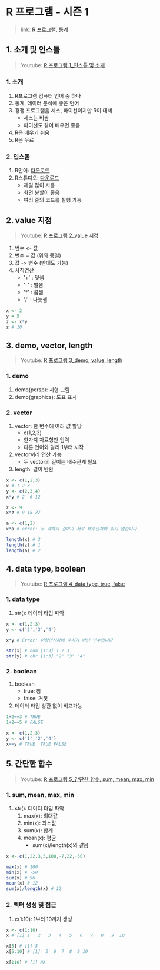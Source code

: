R 프로그램 - 시즌 1
===

> link: [R 프로그램, 통계](https://www.youtube.com/playlist?list=PLupRxDNsA2DRBX3yJf9SL0r35-zzbLuLC)

## 1. 소개 및 인스톨

> Youtube: [R 프로그램 1_인스톨 및 소개
](https://www.youtube.com/watch?v=tCtfgfexOyc&list=PLupRxDNsA2DRBX3yJf9SL0r35-zzbLuLC)

### 1. 소개

1. R프로그램 컴퓨터 언어 중 하나
1. 통계, 데이터 분석에 좋은 언어
1. 경쟁 프로그램음 세스, 파이선이지만 R이 대세
    * 세스는 비쌈
    * 파이선도 같이 배우면 좋음
1. R은 배우기 쉬움
1. R은 무료

### 2. 인스톨

1. R언어: [다운로드](https://cran.r-project.org/)
1. R스튜디오: [다운로드](https://rstudio.com/)
    * 제일 많이 사용
    * 화면 분할이 좋음
    * 여러 줄의 코드를 실행 가능

## 2. value 지정

> Youtube: [R 프로그램 2_value 지정
](https://www.youtube.com/watch?v=H9bIm742fwg&list=PLupRxDNsA2DRBX3yJf9SL0r35-zzbLuLC&index=2)

1. 변수 <- 값
1. 변수 = 값 (위와 동일)
1. 값 -> 변수 (반대도 가능)
1. 사칙연산
    * '+' : 덧셈
    * '-' : 뺄셈
    * '*' : 곱셈
    * '/' : 나눗셈

```R
x <- 2
y = 5
z <- x*y
z # 10
```

## 3. demo, vector, length

> Youtube: [R 프로그램 3_demo, value, length
](https://www.youtube.com/watch?v=C-EAjg5TODM&list=PLupRxDNsA2DRBX3yJf9SL0r35-zzbLuLC&index=3)

### 1. demo

1. demo(persp): 지형 그림
1. demo(graphics): 도표 표시

### 2. vector

1. vector: 한 변수에 여러 값 할당
    * c(1,2,3)
    * 한가지 자료형만 입력
    * 다른 언어와 달리 1부터 시작
1. vector끼리 연산 가능
    * 두 vector의 길이는 배수관계 필요
1. length: 길이 반환

```R
x <- c(1,2,3)
x # 1 2 3
y <- c(2,3,4)
x*y # 2  6 12

z <- 9
x*z # 9 18 27

a <- c(1,2)
x*a # error: 두 객체의 길이가 서로 배수관계에 있지 않습니다.

length(x) # 3
length(z) # 1
length(a) # 2
```

## 4. data type, boolean

> Youtube: [R 프로그램 4_data type, true, false](https://www.youtube.com/watch?v=B9oXCeM_QVE&list=PLupRxDNsA2DRBX3yJf9SL0r35-zzbLuLC&index=4)

### 1. data type

1. str(): 데이터 타입 파악

```R
x <- c(1,2,3)
y <- c('2','3','4')

x*y # Error: 이항연산자에 수치가 아닌 인수입니다

str(x) # num [1:3] 1 2 3
str(y) # chr [1:3] "2" "3" "4"
```

### 2. boolean

1. boolean
    * true: 참
    * false: 거짓
1. 데이터 타입 상관 없이 비교가능

```R
1+2==3 # TRUE
1+2==5 # FALSE

x <- c(1,2,3)
y <- c('1','2','4')
x==y # TRUE  TRUE FALSE
```

## 5. 간단한 함수

> Youtube: [R 프로그램 5_간단한 함수, sum, mean, max, min](https://www.youtube.com/watch?v=J48Mqi6WAck&list=PLupRxDNsA2DRBX3yJf9SL0r35-zzbLuLC&index=5)

### 1. sum, mean, max, min

1. str(): 데이터 타입 파악
    1. max(x): 최대값
    1. min(x): 최소값
    1. sum(x): 합계
    1. mean(x): 평균
        * sum(x)/length(x)와 같음

```R
x <- c(1,22,3,5,100,-7,22,-50)

max(x) # 100
min(x) # -50
sum(x) # 96
mean(x) # 12
sum(x)/length(x) # 12
```

### 2. 벡터 생성 및 접근

1. c(1:10): 1부터 10까지 생성

```R
x <- c(1:10)
x # [1] 1   2   3   4   5   6   7   8   9  10

x[5] # [1] 5
x[5:10] # [1]  5  6  7  8  9 10

x[110] # [1] NA
```
